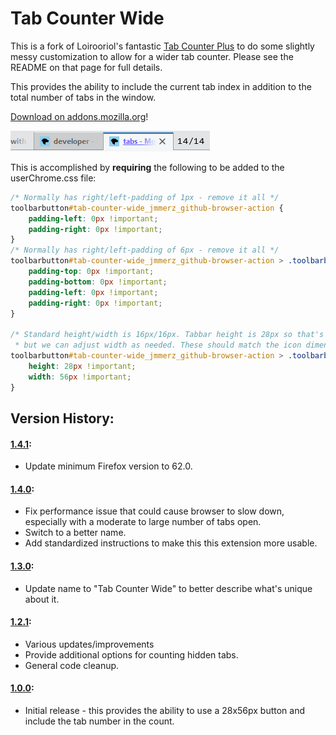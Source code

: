 # Tab Counter Wide

This is a fork of Loirooriol's fantastic [Tab Counter Plus](https://github.com/Loirooriol/tab-counter-plus) to do some slightly messy customization to allow for a wider tab counter. Please see the README on that page for full details.

This provides the ability to include the current tab index in addition to the total number of tabs in the window.

[Download on addons.mozilla.org](https://addons.mozilla.org/en-US/firefox/addon/tab-counter-wide/)!

![screenshot](docs/screenshot.png)

This is accomplished by **requiring** the following to be added to the userChrome.css file:
``` css
/* Normally has right/left-padding of 1px - remove it all */
toolbarbutton#tab-counter-wide_jmmerz_github-browser-action {
    padding-left: 0px !important;
    padding-right: 0px !important;
}
/* Normally has right/left-padding of 6px - remove it all */
toolbarbutton#tab-counter-wide_jmmerz_github-browser-action > .toolbarbutton-badge-stack {
    padding-top: 0px !important;
    padding-bottom: 0px !important;
    padding-left: 0px !important;
    padding-right: 0px !important;
}

/* Standard height/width is 16px/16px. Tabbar height is 28px so that's pretty fixed,
 * but we can adjust width as needed. These should match the icon dimensions in the code. */
toolbarbutton#tab-counter-wide_jmmerz_github-browser-action > .toolbarbutton-badge-stack > .toolbarbutton-icon {
    height: 28px !important;
    width: 56px !important;
}
```

## Version History:

#### [1.4.1](https://github.com/jmmerz/tab-counter-wide/releases/tag/v1.4.0):
* Update minimum Firefox version to 62.0.

#### [1.4.0](https://github.com/jmmerz/tab-counter-wide/releases/tag/v1.4.0):
* Fix performance issue that could cause browser to slow down, especially with a moderate to large
  number of tabs open.
* Switch to a better name.
* Add standardized instructions to make this this extension more usable.

#### [1.3.0](https://github.com/jmmerz/tab-counter-wide/releases/tag/v1.3.0):
* Update name to "Tab Counter Wide" to better describe what's unique about it.

#### [1.2.1](https://github.com/jmmerz/tab-counter-wide/releases/tag/v1.2.1):
* Various updates/improvements
* Provide additional options for counting hidden tabs.
* General code cleanup.

#### [1.0.0](https://github.com/jmmerz/tab-counter-wide/releases/tag/v1.0.0):
* Initial release - this provides the ability to use a 28x56px button and include the tab number in the count.

